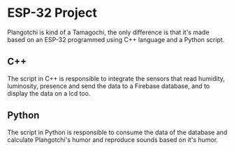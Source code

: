 # ESP-32 Project

Plangotchi is kind of a Tamagochi, the only difference is that it's made based on an ESP-32 programmed 
using C++ language and a Python script.

## C++
The script in C++ is responsible to integrate the sensors that read humidity, luminosity, presence and send the
data to a Firebase database, and to display the data on a lcd too.

## Python
The script in Python is responsible to consume the data of the database and calculate Plangotchi's humor
and reproduce sounds based on it's humor.
